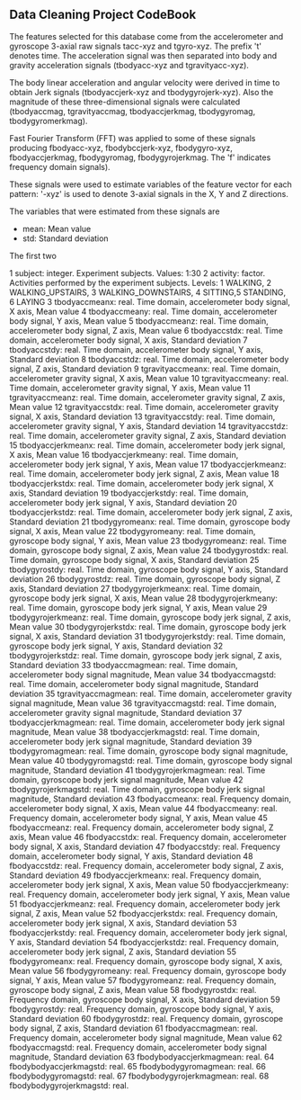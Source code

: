 ## Data Cleaning Project CodeBook

The features selected for this database come from the accelerometer and gyroscope 3-axial raw signals tacc-xyz and tgyro-xyz. The prefix 't' denotes time. The acceleration signal was then separated into body and gravity acceleration signals (tbodyacc-xyz and tgravityacc-xyz).

The body linear acceleration and angular velocity were derived in time to obtain Jerk signals (tbodyaccjerk-xyz and tbodygyrojerk-xyz). Also the magnitude of these three-dimensional signals were calculated (tbodyaccmag, tgravityaccmag, tbodyaccjerkmag, tbodygyromag, tbodygyromerkmag). 

Fast Fourier Transform (FFT) was applied to some of these signals producing fbodyacc-xyz, fbodybccjerk-xyz, fbodygyro-xyz, fbodyaccjerkmag, fbodygyromag, fbodygyrojerkmag. The 'f' indicates frequency domain signals). 

These signals were used to estimate variables of the feature vector for each pattern:
'-xyz' is used to denote 3-axial signals in the X, Y and Z directions.

The variables that were estimated from these signals are
* mean: Mean value
* std: Standard deviation

The first two 

1  subject: integer. Experiment subjects. Values: 1:30
2  activity: factor. Activities performed by the experiment subjects. Levels: 1 WALKING, 2 WALKING_UPSTAIRS, 3 WALKING_DOWNSTAIRS, 4 SITTING,5 STANDING, 6 LAYING
3  tbodyaccmeanx: real. Time domain, accelerometer body signal, X axis, Mean value
4  tbodyaccmeany: real. Time domain, accelerometer body signal, Y axis, Mean value
5  tbodyaccmeanz: real. Time domain, accelerometer body signal, Z axis, Mean value
6  tbodyaccstdx: real. Time domain, accelerometer body signal, X axis, Standard deviation
7  tbodyaccstdy: real. Time domain, accelerometer body signal, Y axis, Standard deviation
8  tbodyaccstdz: real. Time domain, accelerometer body signal, Z axis, Standard deviation
9  tgravityaccmeanx: real. Time domain, accelerometer gravity signal, X axis, Mean value
10 tgravityaccmeany: real. Time domain, accelerometer gravity signal, Y axis, Mean value
11 tgravityaccmeanz: real. Time domain, accelerometer gravity signal, Z axis, Mean value
12 tgravityaccstdx: real. Time domain, accelerometer gravity signal, X axis, Standard deviation
13 tgravityaccstdy: real. Time domain, accelerometer gravity signal, Y axis, Standard deviation
14 tgravityaccstdz: real. Time domain, accelerometer gravity signal, Z axis, Standard deviation
15 tbodyaccjerkmeanx: real. Time domain, accelerometer body jerk signal, X axis, Mean value
16 tbodyaccjerkmeany: real. Time domain, accelerometer body jerk signal, Y axis, Mean value
17 tbodyaccjerkmeanz: real. Time domain, accelerometer body jerk signal, Z axis, Mean value
18 tbodyaccjerkstdx: real. Time domain, accelerometer body jerk signal, X axis, Standard deviation
19 tbodyaccjerkstdy: real. Time domain, accelerometer body jerk signal, Y axis, Standard deviation
20 tbodyaccjerkstdz: real. Time domain, accelerometer body jerk signal, Z axis, Standard deviation
21 tbodygyromeanx: real. Time domain, gyroscope body signal, X axis, Mean value
22 tbodygyromeany: real. Time domain, gyroscope body signal, Y axis, Mean value
23 tbodygyromeanz: real. Time domain, gyroscope body signal, Z axis, Mean value
24 tbodygyrostdx: real. Time domain, gyroscope body signal, X axis, Standard deviation
25 tbodygyrostdy: real. Time domain, gyroscope body signal, Y axis, Standard deviation
26 tbodygyrostdz: real. Time domain, gyroscope body signal, Z axis, Standard deviation
27 tbodygyrojerkmeanx: real. Time domain, gyroscope body jerk signal, X axis, Mean value
28 tbodygyrojerkmeany: real. Time domain, gyroscope body jerk signal, Y axis, Mean value
29 tbodygyrojerkmeanz: real. Time domain, gyroscope body jerk signal, Z axis, Mean value
30 tbodygyrojerkstdx: real. Time domain, gyroscope body jerk signal, X axis, Standard deviation
31 tbodygyrojerkstdy: real. Time domain, gyroscope body jerk signal, Y axis, Standard deviation
32 tbodygyrojerkstdz: real. Time domain, gyroscope body jerk signal, Z axis, Standard deviation
33 tbodyaccmagmean: real. Time domain, accelerometer body signal magnitude, Mean value
34 tbodyaccmagstd: real. Time domain, accelerometer body signal magnitude, Standard deviation
35 tgravityaccmagmean: real. Time domain, accelerometer gravity signal magnitude, Mean value
36 tgravityaccmagstd: real. Time domain, accelerometer gravity signal magnitude, Standard deviation
37 tbodyaccjerkmagmean: real. Time domain, accelerometer body jerk signal magnitude, Mean value
38 tbodyaccjerkmagstd: real. Time domain, accelerometer body jerk signal magnitude, Standard deviation
39 tbodygyromagmean: real. Time domain, gyroscope body signal magnitude, Mean value
40 tbodygyromagstd: real. Time domain, gyroscope body signal magnitude, Standard deviation
41 tbodygyrojerkmagmean: real. Time domain, gyroscope body jerk signal magnitude, Mean value
42 tbodygyrojerkmagstd: real. Time domain, gyroscope body jerk signal magnitude, Standard deviation
43 fbodyaccmeanx: real. Frequency domain, accelerometer body signal, X axis, Mean value
44 fbodyaccmeany: real. Frequency domain, accelerometer body signal, Y axis, Mean value
45 fbodyaccmeanz: real. Frequency domain, accelerometer body signal, Z axis, Mean value
46 fbodyaccstdx: real. Frequency domain, accelerometer body signal, X axis, Standard deviation
47 fbodyaccstdy: real. Frequency domain, accelerometer body signal, Y axis, Standard deviation
48 fbodyaccstdz: real. Frequency domain, accelerometer body signal, Z axis, Standard deviation
49 fbodyaccjerkmeanx: real. Frequency domain, accelerometer body jerk signal, X axis, Mean value
50 fbodyaccjerkmeany: real. Frequency domain, accelerometer body jerk signal, Y axis, Mean value
51 fbodyaccjerkmeanz: real. Frequency domain, accelerometer body jerk signal, Z axis, Mean value
52 fbodyaccjerkstdx: real. Frequency domain, accelerometer body jerk signal, X axis, Standard deviation
53 fbodyaccjerkstdy: real. Frequency domain, accelerometer body jerk signal, Y axis, Standard deviation
54 fbodyaccjerkstdz: real. Frequency domain, accelerometer body jerk signal, Z axis, Standard deviation
55 fbodygyromeanx: real. Frequency domain, gyroscope body signal, X axis, Mean value
56 fbodygyromeany: real. Frequency domain, gyroscope body signal, Y axis, Mean value
57 fbodygyromeanz: real. Frequency domain, gyroscope body signal, Z axis, Mean value
58 fbodygyrostdx: real. Frequency domain, gyroscope body signal, X axis, Standard deviation
59 fbodygyrostdy: real. Frequency domain, gyroscope body signal, Y axis, Standard deviation
60 fbodygyrostdz: real. Frequency domain, gyroscope body signal, Z axis, Standard deviation
61 fbodyaccmagmean: real. Frequency domain, accelerometer body signal magnitude, Mean value
62 fbodyaccmagstd: real. Frequency domain, accelerometer body signal magnitude, Standard deviation
63 fbodybodyaccjerkmagmean: real.
64 fbodybodyaccjerkmagstd: real.
65 fbodybodygyromagmean: real.
66 fbodybodygyromagstd: real.
67 fbodybodygyrojerkmagmean: real.
68 fbodybodygyrojerkmagstd: real.
